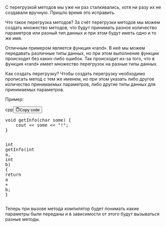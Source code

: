<p>С перегрузкой методов мы уже ни раз сталкивались, хотя ни разу их не создавали вручную. 
Пришло время это исправить.</p>
<p>Что такое перегрузка методов?
За счёт перегрузки методов мы можем создать множество методов, что будут принимать разное количество 
параметров или разный тип данных и при этом будут иметь одно и то же имя.</p>
<p>Отличным примером является функция «rand». В неё мы можем передавать различные типы данных, 
но при этом выполнение функции происходит без каких-либо ошибок. 
Так происходит из-за того, что в функция «rand» имеет множество перегрузок на разные типы данных. </p>
<p>Как создать перегрузку?
Чтобы создать перегрузку необходимо прописать метод с тем же именем, 
но при этом указать либо другое количество принимаемых параметров, либо другие типы данных для принимаемых параметров.</p>
<p>Пример:</p>
<div class="code-element">
    <div class="lang-line">cpp<button class="copy-button"><svg stroke="currentColor" fill="none" stroke-width="2" viewBox="0 0 24 24" stroke-linecap="round" stroke-linejoin="round" class="h-4 w-4" height="1em" width="1em" xmlns="http://www.w3.org/2000/svg">
    <path d="M16 4h2a2 2 0 0 1 2 2v14a2 2 0 0 1-2 2H6a2 2 0 0 1-2-2V6a2 2 0 0 1 2-2h2"></path><rect x="8" y="2" width="8" height="4" rx="1" ry="1"></rect></svg>Copy code</button>
    </div>
    <div class="code"><div class="highlight"><pre><span></span><span class="kt">void</span><span class="w"> </span><span class="nf">getInfo</span><span class="p">(</span><span class="kt">char</span><span class="w"> </span><span class="n">some</span><span class="p">)</span><span class="w"> </span><span class="p">{</span>
<span class="w">    </span><span class="n">cout</span><span class="w"> </span><span class="o">&lt;&lt;</span><span class="w"> </span><span class="n">some</span><span class="w"> </span><span class="o">&lt;&lt;</span><span class="w"> </span><span class="s">&quot;!&quot;</span><span class="p">;</span>
<span class="p">}</span>

<span class="kt">int</span><span class="w"> </span><span class="nf">getInfo</span><span class="p">(</span><span class="kt">int</span><span class="w"> </span><span class="n">a</span><span class="p">,</span><span class="w"> </span><span class="kt">int</span><span class="w"> </span><span class="n">b</span><span class="p">)</span><span class="w"> </span><span class="p">{</span>
<span class="w">    </span><span class="k">return</span><span class="w"> </span><span class="n">a</span><span class="w"> </span><span class="o">+</span><span class="w"> </span><span class="n">b</span><span class="p">;</span>
<span class="p">}</span>
</pre></div></div>
</div>

<p>Теперь при вызове метода компилятор будет понимать какие параметры были переданы и в зависимости от этого будут вызываться разные методы.</p>